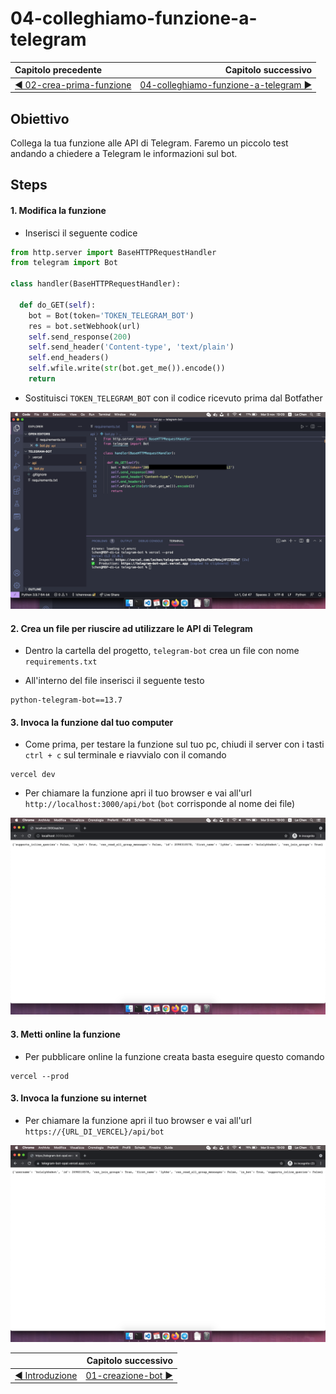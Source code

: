 # 04-colleghiamo-funzione-a-telegram

| Capitolo precedente                                                                                                                                          | Capitolo successivo                                                                           |
| :--------------------------------------------------------------------------------------------------------------------------------------------------------------- | ---------------------------------------------------------------------------------------------------: |
| [◀︎ 02-crea-prima-funzione](../02-crea-prima-funzione)  | [04-colleghiamo-funzione-a-telegram ▶︎](../04-colleghiamo-funzione-a-telegram) |
## Obiettivo

Collega la tua funzione alle API di Telegram. Faremo un piccolo test andando a chiedere a Telegram le informazioni sul bot.

## Steps

#### 1. Modifica la funzione

- Inserisci il seguente codice
``` py
from http.server import BaseHTTPRequestHandler
from telegram import Bot

class handler(BaseHTTPRequestHandler):

  def do_GET(self):
    bot = Bot(token='TOKEN_TELEGRAM_BOT')
    res = bot.setWebhook(url)
    self.send_response(200)
    self.send_header('Content-type', 'text/plain')
    self.end_headers()
    self.wfile.write(str(bot.get_me()).encode())
    return
```

- Sostituisci `TOKEN_TELEGRAM_BOT` con il codice ricevuto prima dal Botfather

<kbd>![0-fatherbot-1](../assets/Lessons/8-botme.png)</kbd>

#### 2. Crea un file per riuscire ad utilizzare le API di Telegram

- Dentro la cartella del progetto, `telegram-bot` crea un file con nome `requirements.txt`

- All'interno del file inserisci il seguente testo

```
python-telegram-bot==13.7
```

#### 3. Invoca la funzione dal tuo computer

- Come prima, per testare la funzione sul tuo pc, chiudi il server con i tasti `ctrl + c` sul terminale e riavvialo con il comando
```
vercel dev
```

- Per chiamare la funzione apri il tuo browser e vai all'url `http://localhost:3000/api/bot` (`bot` corrisponde al nome dei file)

<kbd>![0-fatherbot-1](../assets/Lessons/9-browser-dev-bot.png)</kbd>

#### 3. Metti online la funzione
- Per pubblicare online la funzione creata basta eseguire questo comando
```
vercel --prod
```

#### 3. Invoca la funzione su internet

- Per chiamare la funzione apri il tuo browser e vai all'url `https://{URL_DI_VERCEL}/api/bot` 

<kbd>![0-fatherbot-1](../assets/Lessons/10-browser-prod-bot-me.png)</kbd>

|    | Capitolo successivo | 
|:-- | ------------------: |
| [◀︎ Introduzione](https://github.com/voxel-community/2021-telegram-nasa-bot/) | [01-creazione-bot ▶︎]() |